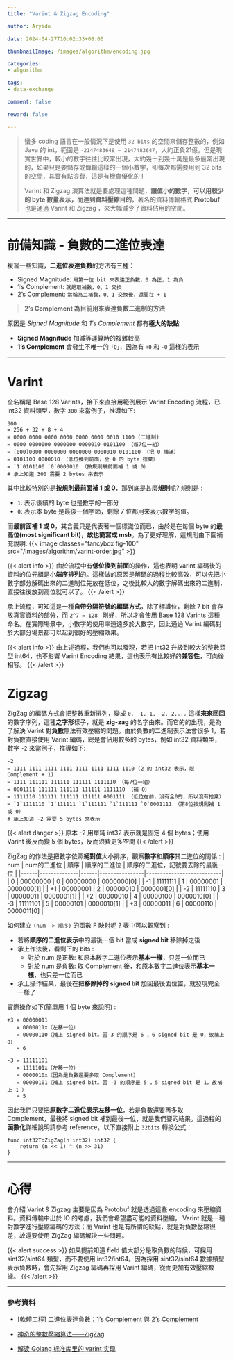 ```yaml
---
title: "Varint & Zigzag Encoding"

author: Aryido

date: 2024-04-27T16:02:33+08:00

thumbnailImage: /images/algorithm/encoding.jpg

categories:
- algorithm

tags:
- data-exchange

comment: false

reward: false

---
```


<!--BODY-->
> 蠻多 coding 語言在一般情況下是使用 `32 bits` 的空間來儲存整數的，例如 Java 的 int，範圍是 `-2147483648 ~ 2147483647`，大約正負21億。但是現實世界中，較小的數字往往比較常出現，大約幾十到幾十萬是最多最常出現的，如果只是要儲存或傳輸這樣的一個小數字，卻每次都需要用到 32 bits 的空間，其實有點浪費，這是有機會優化的 !
>
> Varint 和 Zigzag 演算法就是要處理這種問題，**讓值小的數字，可以用較少的 byte 數量表示，而達到資料壓縮目的**，著名的資料傳輸格式 **Protobuf** 也是通過 Varint 和 Zigzag ，來大幅減少了資料佔用的空間。

<!--more-->
---

# 前備知識 - 負數的二進位表達
複習一些知識，**二進位表達負數**的方法有三種：

- Signed Magnitude: `用第一位 bit 來表達正負數，0 為正，1 為負`
- 1’s Complement: `就是取補數，0、1 交換`
- 2’s Complement: `常稱為二補數，0、1 交換後，還要在 + 1`

> **2’s Complement 為目前用來表達負數二進制的方法**

原因是 *Signed Magnitude* 和 *1’s Complement* 都有**極大的缺點**:

- **Signed Magnitude** 加減等運算時的複雜較高
- **1’s Complement** 會發生不唯一的`「0」`，因為有 `+0` 和 `-0` 這樣的表示

---

# Varint

全名稱是 Base 128 Varints，接下來直接用範例展示 Varint Encoding 流程，已 int32 資料類型，數字 `300` 來當例子，推導如下:
```
300
= 256 + 32 + 8 + 4
= 0000 0000 0000 0000 0000 0001 0010 1100 (二進制)
= 0000 0000000 0000000 0000010 0101100 （每7位一組）
= [000]0000 0000000 0000000 0000010 0101100 （把 0 補滿）
= 0101100 0000010 （低位換到前面，全 0 的 byte 捨棄）
= `1`0101100 `0`0000010 （按規則最前面補 1 或 0）
# 承上知道 300 需要 2 bytes 來表示
```
其中比較特別的是**按規則最前面補 1 或 0**，那到底是甚麼**規則**呢? 規則是 :
-  `1`: 表示後續的 byte 也是數字的一部分
-  `0`: 表示本 byte 是最後一個字節，剩餘 7 位都用來表示數字的值。

而**最前面補 1 或 0**，其含義只是代表著一個標識位而已，由於是在每個 byte 的**最高位(most significant bit)，故也簡寫成 msb**。為了更好理解，這規則由下圖補充說明:
{{< image classes="fancybox fig-100" src="/images/algorithm/varint-order.jpg" >}}

{{< alert info >}}
由於流程中有**低位換到前面**的操作，這也表明 varint 編碼後的資料的位元組是**小端序排列**的。這樣做的原因是解碼的過程比較高效，可以先把小數字部分解碼出來的二進制位先放在低位，之後比較大的數字解碼出來的二進制，直接往後放到高位就可以了。
{{< /alert >}}

承上流程，可知這是一種**自帶分隔符號的編碼方式**，除了標識位，剩餘 7 bit 會存放真實資料的部分，而 `2^7 = 128 ` 剛好，所以才會使用 Base 128 Varints 這種命名。在實際場景中，小數字的使用率遠遠多於大數字，因此通過 Varint 編碼對於大部分場景都可以起到很好的壓縮效果。

{{< alert info >}}
由上述過程，我們也可以發現，若把 int32 升級到較大的整數類型 int64，也不影響 Varint Encoding 結果，這也表示有比較好的**兼容性**，可向後相容。
{{< /alert >}}

# Zigzag

ZigZag 的編碼方式會把整數重新排列，變成 `0, -1, 1, -2, 2,...` 這樣**來來回回**的數字序列，這種**之字形**樣子，就是 **zig-zag** 的名字由來。而它的的出現，是為了解決 Varint 對**負數**無法有效壓縮的問題。由於負數的二進制表示法會很多 1，若對負數直接使用 Varint 編碼，總是會佔用較多的 bytes，例如 int32 資料類型，數字 `-2` 來當例子，推導如下:
```
-2
= 1111 1111 1111 1111 1111 1111 1111 1110 (2 的 int32 表示，取 Complement + 1)
= 1111 111111 111111 111111 1111110 （每7位一組）
= 0001111 111111 111111 111111 1111110 （補 0）
= 1111110 111111 111111 111111 0001111 （低位在前，沒有全0的，所以沒有捨棄）
= `1`1111110 `1`111111 `1`111111 `1`111111 `0`0001111 （第8位按規則補 1 或 0）
# 承上知道 -2 需要 5 bytes 來表示
```

{{< alert danger >}}
原本 -2 用單純 int32 表示就是固定 4 個 bytes；使用 Varint 後反而變 5 個 bytes，反而浪費更多空間
{{< /alert >}}

ZigZag 的作法是把數字依照**絕對值**大小排序，觀察**數字**和**順序**其二進位的關係 :
| num | num的二進位 | 順序 | 順序的二進位 | 順序的二進位，記號要去除的最後一位 |
|------|--------------|------|----------------|---------------------------|
| 0    | 00000000     | 0    | 00000000       | 0000000[0]                   |
| -1   | 11111111     | 1    | 00000001       | 0000000[1]                   |
| +1   | 00000001     | 2    | 00000010       | 0000001[0]                   |
| -2   | 11111110     | 3    | 00000011       | 0000001[1]                   |
| +2   | 00000010     | 4    | 00000100       | 0000010[0]                   |
| -3   | 11111101     | 5    | 00000101       | 0000010[1]                   |
| +3   | 00000011     | 6    | 00000110       | 0000011[0]                   |


如何建立 `(num -> 順序)` 的函數 F 映射呢 ? 表中可以觀察到 :
- 若將**順序的二進位表示**中的最後一個 bit 當成 **signed bit** 移除掉之後
- 承上作法後，看剩下的 bits :
  - 對於 num 是正數: 和原本數字二進位表示**基本一樣**，只差一位而已
  - 對於 num 是負數: 取 Complement 後，和原本數字二進位表示**基本一樣**，也只差一位而已
- 承上操作結果，最後在把**移除掉的 signed bit** 加回最後面位置，就發現完全一樣了

實際操作如下(簡單用 1 個 byte 來說明) :
```
+3 = 00000011
   = 0000011x（左移一位）
   = 00000110（補上 signed bit。因 3 的順序是 6 ，6 signed bit 是 0，故補上 0）
   = 6
```
```
-3 = 11111101
   = 1111101x（左移一位）
   = 0000010x（因為是負數還要多取 Complement）
   = 00000101（補上 signed bit。因 -3 的順序是 5 ，5 signed bit 是 1，故補上 1 ）
   = 5
```

因此我們只要把**原數字二進位表示左移一位**，若是負數還要再多取 Complement，最後將 signed bit 補到最後一位，就是我們要的結果。這過程的**函數化**詳細說明請參考 reference，以下直接附上 `32bits` 轉換公式：
```
func int32ToZigZag(n int32) int32 {
	return (n << 1) ^ (n >> 31)
}
```

---

# 心得
會介紹 Varint & Zigzag 主要是因為 Protobuf 就是透過這些 encoding 來壓縮資料。資料傳輸中出於 IO 的考慮，我們會希望盡可能的資料壓縮， Varint 就是一種對數字進行壓縮編碼的方法；而 Varint 也是有所謂的缺點，就是對負數壓縮很差，故還要使用 ZigZag 編碼解決一些問題。

{{< alert success >}}
如果提前知道 field 值大部分是取負數的時候，可採用 sint32/sint64 類型，而不要使用 int32/int64。因為採用 sint32/sint64 數據類型表示負數時，會先採用 Zigzag 編碼再採用 Varint 編碼，從而更加有效壓縮數據。
{{< /alert >}}

---

### 參考資料

- [[軟體工程] 二進位表達負數：1’s Complement 與 2’s Complement](https://medium.com/tiffany-blog/negative-binary-numbers-9839d3760bc1)

- [神奇的整數壓縮算法——ZigZag](https://blog.justin0u0.com/%E7%A5%9E%E5%A5%87%E7%9A%84%E6%95%B4%E6%95%B8%E5%A3%93%E7%B8%AE%E7%AE%97%E6%B3%95-ZigZag/)

- [解读 Golang 标准库里的 varint 实现](https://www.cyhone.com/articles/golang-varint/)




